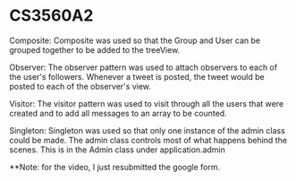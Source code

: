 # CS3560A2

Composite:  Composite was used so that the Group and User can be grouped together to be added to the treeView.

Observer:   The observer pattern was used to attach observers to each of the user's followers.  Whenever a tweet is posted,
            the tweet would be posted to each of the observer's view.

Visitor:    The visitor pattern was used to visit through all the users that were created and to add all messages to an
            array to be counted.

Singleton:  Singleton was used so that only one instance of the admin class could be made.  The admin class controls most of
            what happens behind the scenes.  This is in the Admin class under application.admin

**Note: for the video, I just resubmitted the google form.
